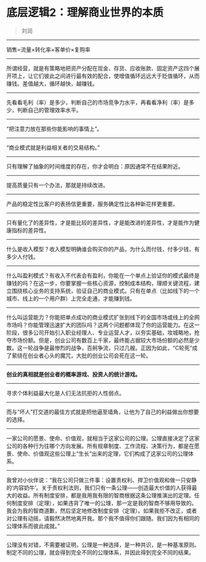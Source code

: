 # 底层逻辑2：理解商业世界的本质

> 刘润

---

销售=流量×转化率×客单价×复购率

---

所谓经营，就是有策略地把资产分配在现金、存货、应收账款、固定资产这四个展开项上，让它们彼此之间进行最有效的配合，使增值循环远远大于贬值循环，从而赚钱。差值越大，循环越快，越赚钱。

---

先看看毛利（率）是多少，判断自己的市场竞争力水平，再看看净利（率）是多少，判断自己的管理效率水平。

---

“把注意力放在那些你能影响的事情上”。

---

“商业模式就是利益相关者的交易结构。”

---

只有理解了抽象的时间维度的存在，你才会明白：原因通常不在结果附近。

---

提高质量只有一个办法，那就是持续改进。

---

产品的稳定性比客户的表扬信更重要，服务确定性比各种新花样更重要。

---

只有量化了的差异性，才是能比较的差异性，才是能改进的差异性，才是能作为健康指标的差异性。

---

什么是收入模型？收入模型明确谁会购买你的产品，为什么而付钱，付多少钱，有多少人付钱。

---

什么叫盈利模式？有收入不代表会有盈利，你能在一个单点上验证你的模式最终是赚钱的吗？在这一步，你要掌握一些核心资源，控制成本结构，理顺关键流程，建立围绕核心业务的支持系统，验证自己的商业模式。只有在单点（比如线下的一个城市、线上的一个用户群）上完全走通，才能赚到钱。

---

什么叫运营能力？你能把单点成功的商业模式扩张到线下的全国市场或线上的全网市场吗？你能管理迅速扩大的团队吗？这两个问题都体现了你的运营能力。在这一阶段，很多公司开始引入职业经理人、专业运营人才，以夯实基础，攻城略地，抢夺市场份额。但是，创业公司有数百上千家，最终能占据较大市场份额的必然是少数。这一轮战争是最惨烈的战争，百舸争流，只过几艘。正因为如此，“C轮死”成了萦绕在创业者心头的魔咒，大批的创业公司会死在这一轮。

---

**创业的真相就是创业者的概率游戏、投资人的统计游戏。**

---

寻求个体利益最大化是人们无法抗拒的人性弱点。

---

而与“坏人”打交道的最佳方式就是把他逼至墙角，让他为了自己的利益做出你想要的选择。

---

一家公司的愿景、使命、价值观，就相当于这家公司的公理。公理直接决定了这家公司的各种行为往哪个方向发展。所有规章制度、工作流程、决策行为，都是在愿景、使命、价值观这些公理上“生长”出来的定理，它们构成了这家公司的公理体系。

---

我曾对小伙伴说：“我在公司只做三件事：设置责权利、捍卫价值观和做一只安静的‘内容奶牛’。关于责权利法则，我们只有一条公理——创造最大价值的人获得最大的收益。所有制度安排，都是我用我有限的智商根据这条公理推演出的定理。任何制度安排（定理），如果违背了唯一的公理，那一定是我的智商不够用导致的。我会为我的智商道歉，然后坚定地修改制度安排（定理）。如果我拒不改正，或者对公理有动摇，请毅然决然地离开我。那个我不值得你们跟随。我们因为有相同的公理体系而彼此成就。”

---

公理没有对错，不需要被证明，公理是一种选择，是一种共识，是一种基准原则。制定不同的公理，就会得到完全不同的公理体系，并因此得到完全不同的结果。
